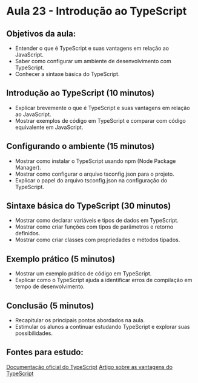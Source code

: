 # Aula 23 - Introdução ao TypeScript

## Objetivos da aula:

- Entender o que é TypeScript e suas vantagens em relação ao JavaScript.
- Saber como configurar um ambiente de desenvolvimento com TypeScript.
- Conhecer a sintaxe básica do TypeScript.

## Introdução ao TypeScript (10 minutos)

- Explicar brevemente o que é TypeScript e suas vantagens em relação ao JavaScript.
- Mostrar exemplos de código em TypeScript e comparar com código equivalente em JavaScript.

## Configurando o ambiente (15 minutos)

- Mostrar como instalar o TypeScript usando npm (Node Package Manager).
- Mostrar como configurar o arquivo tsconfig.json para o projeto.
- Explicar o papel do arquivo tsconfig.json na configuração do TypeScript.

## Sintaxe básica do TypeScript (30 minutos)

- Mostrar como declarar variáveis e tipos de dados em TypeScript.
- Mostrar como criar funções com tipos de parâmetros e retorno definidos.
- Mostrar como criar classes com propriedades e métodos tipados.

## Exemplo prático (5 minutos)

- Mostrar um exemplo prático de código em TypeScript.
- Explicar como o TypeScript ajuda a identificar erros de compilação em tempo de desenvolvimento.

## Conclusão (5 minutos)

- Recapitular os principais pontos abordados na aula.
- Estimular os alunos a continuar estudando TypeScript e explorar suas possibilidades.

## Fontes para estudo:

[Documentação oficial do TypeScript](https://www.typescriptlang.org/docs/)
[Artigo sobre as vantagens do TypeScript](https://tableless.com.br/typescript-vantagens-e-desvantagens/)
